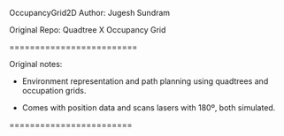 OccupancyGrid2D
Author: Jugesh Sundram

Original Repo: Quadtree X Occupancy Grid

=========================

Original notes:
* Environment representation and path planning using quadtrees and occupation grids.

* Comes with position data and scans lasers with 180º, both simulated.

========================


